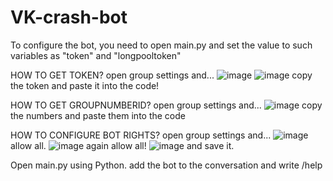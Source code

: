 # VK-crash-bot
To configure the bot, you need to open main.py and set the value to such variables as "token" and "longpooltoken"

HOW TO GET TOKEN?
  open group settings and...
  ![image](https://user-images.githubusercontent.com/73419713/142716197-bf86af84-a258-4d09-86bd-9b0a7c72815d.png)
  ![image](https://user-images.githubusercontent.com/73419713/142716210-9fc19f0d-a994-47fb-85c1-93add461a41a.png)
  copy the token and paste it into the code!
  
HOW TO GET GROUPNUMBERID?
  open group settings and...
  ![image](https://user-images.githubusercontent.com/73419713/142716354-ab36fedd-2e3c-48a6-83c5-cdce7acedc35.png)
  copy the numbers and paste them into the code
  
  
HOW TO CONFIGURE BOT RIGHTS?
  open group settings and...
  ![image](https://user-images.githubusercontent.com/73419713/142716409-28fab7e6-3e07-4cc8-aef0-37156ecd2e66.png)
  allow all.
  ![image](https://user-images.githubusercontent.com/73419713/142716429-a0755dce-079e-47a8-a6bf-2fc5b6d64185.png)
  again allow all!
  ![image](https://user-images.githubusercontent.com/73419713/142716555-be3ad462-5774-4a21-ad6e-3d5542ad29c6.png)
  and save it.

Open main.py using Python.
add the bot to the conversation and write /help

